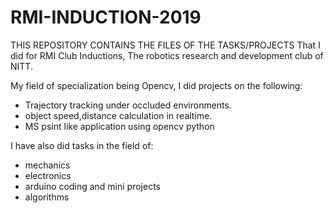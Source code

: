 # RMI-INDUCTION-2019

THIS REPOSITORY CONTAINS THE FILES OF THE TASKS/PROJECTS That I did for RMI Club Inductions, The robotics research and development club of NITT. 

My field of specialization being Opencv, I did projects on the following:
- Trajectory tracking under occluded environments.
- object speed,distance calculation in realtime.
- MS psint like application using opencv python

I have also did tasks in the field of:
- mechanics
- electronics
- arduino coding and mini projects
- algorithms

